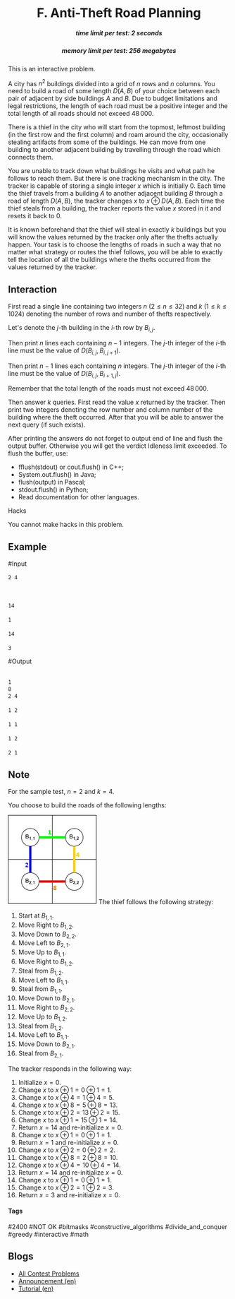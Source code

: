 <h1 style='text-align: center;'> F. Anti-Theft Road Planning</h1>

<h5 style='text-align: center;'>time limit per test: 2 seconds</h5>
<h5 style='text-align: center;'>memory limit per test: 256 megabytes</h5>

This is an interactive problem.

A city has $n^2$ buildings divided into a grid of $n$ rows and $n$ columns. You need to build a road of some length $D(A,B)$ of your choice between each pair of adjacent by side buildings $A$ and $B$. Due to budget limitations and legal restrictions, the length of each road must be a positive integer and the total length of all roads should not exceed $48\,000$.

There is a thief in the city who will start from the topmost, leftmost building (in the first row and the first column) and roam around the city, occasionally stealing artifacts from some of the buildings. He can move from one building to another adjacent building by travelling through the road which connects them.

You are unable to track down what buildings he visits and what path he follows to reach them. But there is one tracking mechanism in the city. The tracker is capable of storing a single integer $x$ which is initially $0$. Each time the thief travels from a building $A$ to another adjacent building $B$ through a road of length $D(A,B)$, the tracker changes $x$ to $x\oplus D(A,B)$. Each time the thief steals from a building, the tracker reports the value $x$ stored in it and resets it back to $0$.

It is known beforehand that the thief will steal in exactly $k$ buildings but you will know the values returned by the tracker only after the thefts actually happen. Your task is to choose the lengths of roads in such a way that no matter what strategy or routes the thief follows, you will be able to exactly tell the location of all the buildings where the thefts occurred from the values returned by the tracker.

## Interaction

First read a single line containing two integers $n$ $(2\leq n\leq 32)$ and $k$ $(1\leq k\leq 1024)$ denoting the number of rows and number of thefts respectively.

Let's denote the $j$-th building in the $i$-th row by $B_{i,j}$.

Then print $n$ lines each containing $n-1$ integers. The $j$-th integer of the $i$-th line must be the value of $D(B_{i,j},B_{i,j+1})$.

Then print $n-1$ lines each containing $n$ integers. The $j$-th integer of the $i$-th line must be the value of $D(B_{i,j},B_{i+1,j})$.

Remember that the total length of the roads must not exceed $48\,000$.

Then answer $k$ queries. First read the value $x$ returned by the tracker. Then print two integers denoting the row number and column number of the building where the theft occurred. After that you will be able to answer the next query (if such exists).

After printing the answers do not forget to output end of line and flush the output buffer. Otherwise you will get the verdict Idleness limit exceeded. To flush the buffer, use:

* fflush(stdout) or cout.flush() in C++;
* System.out.flush() in Java;
* flush(output) in Pascal;
* stdout.flush() in Python;
* Read documentation for other languages.

Hacks

You cannot make hacks in this problem.

## Example

#Input
```text
2 4



14

1

14

3

```
#Output
```text

1
8
2 4

1 2

1 1

1 2

2 1
```
## Note

For the sample test, $n=2$ and $k=4$.

You choose to build the roads of the following lengths:

 ![](images/6e44ac08ceb5cd72dcadfe8f360a3f560f9e7a7a.png) The thief follows the following strategy: 

1. Start at $B_{1,1}$.
2. Move Right to $B_{1,2}$.
3. Move Down to $B_{2,2}$.
4. Move Left to $B_{2,1}$.
5. Move Up to $B_{1,1}$.
6. Move Right to $B_{1,2}$.
7. Steal from $B_{1,2}$.
8. Move Left to $B_{1,1}$.
9. Steal from $B_{1,1}$.
10. Move Down to $B_{2,1}$.
11. Move Right to $B_{2,2}$.
12. Move Up to $B_{1,2}$.
13. Steal from $B_{1,2}$.
14. Move Left to $B_{1,1}$.
15. Move Down to $B_{2,1}$.
16. Steal from $B_{2,1}$.

The tracker responds in the following way: 

1. Initialize $x=0$.
2. Change $x$ to $x\oplus 1=0\oplus1=1$.
3. Change $x$ to $x\oplus 4=1\oplus4=5$.
4. Change $x$ to $x\oplus 8=5\oplus8=13$.
5. Change $x$ to $x\oplus 2=13\oplus2=15$.
6. Change $x$ to $x\oplus 1=15\oplus1=14$.
7. Return $x=14$ and re-initialize $x=0$.
8. Change $x$ to $x\oplus 1=0\oplus1=1$.
9. Return $x=1$ and re-initialize $x=0$.
10. Change $x$ to $x\oplus 2=0\oplus2=2$.
11. Change $x$ to $x\oplus 8=2\oplus8=10$.
12. Change $x$ to $x\oplus 4=10\oplus4=14$.
13. Return $x=14$ and re-initialize $x=0$.
14. Change $x$ to $x\oplus 1=0\oplus1=1$.
15. Change $x$ to $x\oplus 2=1\oplus2=3$.
16. Return $x=3$ and re-initialize $x=0$.


#### Tags 

#2400 #NOT OK #bitmasks #constructive_algorithms #divide_and_conquer #greedy #interactive #math 

## Blogs
- [All Contest Problems](../Codeforces_Round_785_(Div._2).md)
- [Announcement (en)](../blogs/Announcement_(en).md)
- [Tutorial (en)](../blogs/Tutorial_(en).md)
